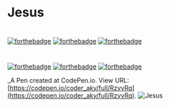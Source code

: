 # Jesus
# 
[![forthebadge](http://forthebadge.com/images/badges/built-by-developers.svg)](http://forthebadge.com)
[![forthebadge](http://forthebadge.com/images/badges/built-with-love.svg)](http://forthebadge.com)
[![forthebadge](http://forthebadge.com/images/badges/built-with-swag.svg)](http://forthebadge.com)
#
[![forthebadge](http://forthebadge.com/images/badges/uses-git.svg)](http://forthebadge.com)
[![forthebadge](http://forthebadge.com/images/badges/uses-css.svg)](http://forthebadge.com)
[![forthebadge](http://forthebadge.com/images/badges/uses-html.svg)](http://forthebadge.com)

 _A Pen created at CodePen.io. View URL: [https://codepen.io/coder_aky/full/RzyvRq](https://codepen.io/coder_aky/full/RzyvRq).
  ![Jesus](https://i.ibb.co/ZVxKN8b/Screenshot-492.png)

 
